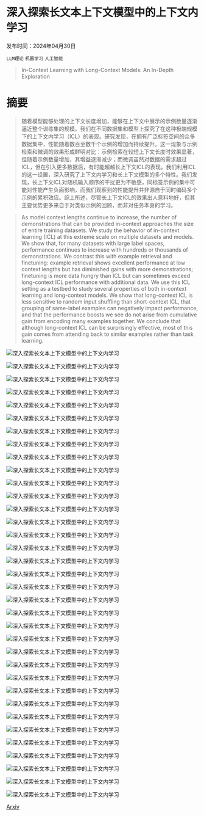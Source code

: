 # 深入探索长文本上下文模型中的上下文内学习

发布时间：2024年04月30日

`LLM理论` `机器学习` `人工智能`

> In-Context Learning with Long-Context Models: An In-Depth Exploration

# 摘要

> 随着模型能够处理的上下文长度增加，能够在上下文中展示的示例数量逐渐逼近整个训练集的规模。我们在不同数据集和模型上探究了在这种极端规模下的上下文内学习（ICL）的表现。研究发现，在拥有广泛标签空间的众多数据集中，性能随着数百至数千个示例的增加而持续提升。这一现象与示例检索和微调的效果形成鲜明对比：示例检索在较短上下文长度时效果显著，但随着示例数量增加，其增益逐渐减少；而微调虽然对数据的需求超过ICL，但在引入更多数据后，有时能超越长上下文ICL的表现。我们利用ICL的这一设置，深入研究了上下文内学习和长上下文模型的多个特性。我们发现，长上下文ICL对随机输入顺序的干扰更为不敏感，同标签示例的集中可能对性能产生负面影响，而我们观察到的性能提升并非源自于同时编码多个示例的累积效应。综上所述，尽管长上下文ICL的效果出人意料地好，但其主要优势更多来自于对类似示例的回顾，而非对任务本身的学习。

> As model context lengths continue to increase, the number of demonstrations that can be provided in-context approaches the size of entire training datasets. We study the behavior of in-context learning (ICL) at this extreme scale on multiple datasets and models. We show that, for many datasets with large label spaces, performance continues to increase with hundreds or thousands of demonstrations. We contrast this with example retrieval and finetuning: example retrieval shows excellent performance at low context lengths but has diminished gains with more demonstrations; finetuning is more data hungry than ICL but can sometimes exceed long-context ICL performance with additional data. We use this ICL setting as a testbed to study several properties of both in-context learning and long-context models. We show that long-context ICL is less sensitive to random input shuffling than short-context ICL, that grouping of same-label examples can negatively impact performance, and that the performance boosts we see do not arise from cumulative gain from encoding many examples together. We conclude that although long-context ICL can be surprisingly effective, most of this gain comes from attending back to similar examples rather than task learning.

![深入探索长文本上下文模型中的上下文内学习](../../../paper_images/2405.00200/x1.png)

![深入探索长文本上下文模型中的上下文内学习](../../../paper_images/2405.00200/x2.png)

![深入探索长文本上下文模型中的上下文内学习](../../../paper_images/2405.00200/x3.png)

![深入探索长文本上下文模型中的上下文内学习](../../../paper_images/2405.00200/x4.png)

![深入探索长文本上下文模型中的上下文内学习](../../../paper_images/2405.00200/x5.png)

![深入探索长文本上下文模型中的上下文内学习](../../../paper_images/2405.00200/x6.png)

![深入探索长文本上下文模型中的上下文内学习](../../../paper_images/2405.00200/x7.png)

![深入探索长文本上下文模型中的上下文内学习](../../../paper_images/2405.00200/x8.png)

![深入探索长文本上下文模型中的上下文内学习](../../../paper_images/2405.00200/x9.png)

![深入探索长文本上下文模型中的上下文内学习](../../../paper_images/2405.00200/x10.png)

![深入探索长文本上下文模型中的上下文内学习](../../../paper_images/2405.00200/x11.png)

![深入探索长文本上下文模型中的上下文内学习](../../../paper_images/2405.00200/x12.png)

![深入探索长文本上下文模型中的上下文内学习](../../../paper_images/2405.00200/x13.png)

![深入探索长文本上下文模型中的上下文内学习](../../../paper_images/2405.00200/x14.png)

![深入探索长文本上下文模型中的上下文内学习](../../../paper_images/2405.00200/x15.png)

![深入探索长文本上下文模型中的上下文内学习](../../../paper_images/2405.00200/x16.png)

![深入探索长文本上下文模型中的上下文内学习](../../../paper_images/2405.00200/x17.png)

![深入探索长文本上下文模型中的上下文内学习](../../../paper_images/2405.00200/x18.png)

![深入探索长文本上下文模型中的上下文内学习](../../../paper_images/2405.00200/x19.png)

![深入探索长文本上下文模型中的上下文内学习](../../../paper_images/2405.00200/x20.png)

![深入探索长文本上下文模型中的上下文内学习](../../../paper_images/2405.00200/x21.png)

![深入探索长文本上下文模型中的上下文内学习](../../../paper_images/2405.00200/x22.png)

![深入探索长文本上下文模型中的上下文内学习](../../../paper_images/2405.00200/x23.png)

![深入探索长文本上下文模型中的上下文内学习](../../../paper_images/2405.00200/x24.png)

![深入探索长文本上下文模型中的上下文内学习](../../../paper_images/2405.00200/x25.png)

![深入探索长文本上下文模型中的上下文内学习](../../../paper_images/2405.00200/x26.png)

![深入探索长文本上下文模型中的上下文内学习](../../../paper_images/2405.00200/x27.png)

![深入探索长文本上下文模型中的上下文内学习](../../../paper_images/2405.00200/x28.png)

![深入探索长文本上下文模型中的上下文内学习](../../../paper_images/2405.00200/x29.png)

![深入探索长文本上下文模型中的上下文内学习](../../../paper_images/2405.00200/x30.png)

![深入探索长文本上下文模型中的上下文内学习](../../../paper_images/2405.00200/x31.png)

![深入探索长文本上下文模型中的上下文内学习](../../../paper_images/2405.00200/x32.png)

![深入探索长文本上下文模型中的上下文内学习](../../../paper_images/2405.00200/x33.png)

![深入探索长文本上下文模型中的上下文内学习](../../../paper_images/2405.00200/x34.png)

![深入探索长文本上下文模型中的上下文内学习](../../../paper_images/2405.00200/x35.png)

[Arxiv](https://arxiv.org/abs/2405.00200)